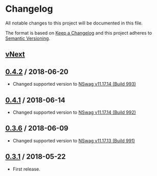 # Changelog
All notable changes to this project will be documented in this file.

The format is based on [Keep a Changelog](http://keepachangelog.com/en/1.0.0/)
and this project adheres to [Semantic Versioning](http://semver.org/spec/v2.0.0.html).

## [vNext]

## [0.4.2] / 2018-06-20
- Changed supported version to [NSwag v11.17.14 (Build 993)](https://github.com/RSuter/NSwag/releases/tag/NSwag-Build-993)
## [0.4.1] / 2018-06-14
- Changed supported version to [NSwag v11.17.14 (Build 992)](https://github.com/RSuter/NSwag/releases/tag/NSwag-Build-992)
## [0.3.6] / 2018-06-09
- Changed supported version to [NSwag v11.17.13 (Build 991)](https://github.com/RSuter/NSwag/releases/tag/NSwag-Build-991)
## [0.3.1] / 2018-05-22
- First release.

[vNext]: https://github.com/nuke-build/nswag/compare/0.4.2...HEAD
[0.4.2]: https://github.com/nuke-build/nswag/compare/0.4.1...0.4.2
[0.4.1]: https://github.com/nuke-build/nswag/compare/0.3.6...0.4.1
[0.3.6]: https://github.com/nuke-build/nswag/compare/0.3.1...0.3.6
[0.3.1]: https://github.com/nuke-build/nswag/tree/0.3.1
